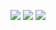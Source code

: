 ![](https://github.com/gustavogravagna/clone-freecodecamp-ReactJs/blob/main/thumb.png)
![](https://github.com/gustavogravagna/clone-freecodecamp-ReactJs/blob/main/thumb2.png)
![](https://github.com/gustavogravagna/clone-freecodecamp-ReactJs/blob/main/thumb3.png)





